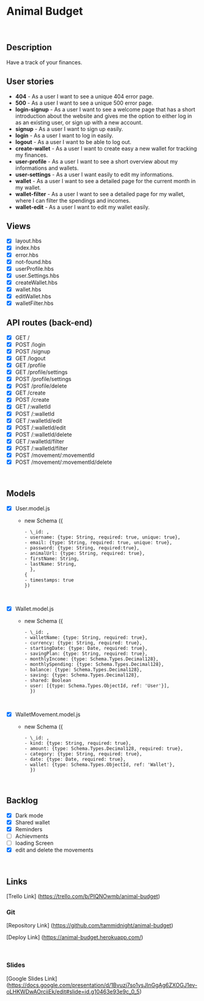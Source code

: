 # Animal Budget

<br>

## Description

Have a track of your finances.
<br>

## User stories

- **404** - As a user I want to see a unique 404 error page.
- **500** - As a user I want to see a unique 500 error page.
- **login-signup** - As a user I want to see a welcome page that has a short introduction about the website and gives me the option to either log in as an existing user, or sign up with a new account.
- **signup** - As a user I want to sign up easily.
- **login** - As a user I want to log in easily.
- **logout** - As a user I want to be able to log out.
- **create-wallet** - As a user I want to create easy a new wallet for tracking my finances.
- **user-profile** - As a user I want to see a short overview about my informations and wallets.
- **user-settings** - As a user I want easily to edit my informations.
- **wallet** - As a user I want to see a detailed page for the current month in my wallet.
- **wallet-filter** - As a user I want to see a detailed page for my wallet, where I can filter the spendings and incomes.
- **wallet-edit** - As a user I want to edit my wallet easily.
  <br>

## Views

- [x] layout.hbs
- [x] index.hbs
- [x] error.hbs
- [x] not-found.hbs
- [x] userProfile.hbs
- [x] user.Settings.hbs
- [x] createWallet.hbs
- [x] wallet.hbs
- [x] editWallet.hbs
- [x] walletFilter.hbs
      <br>

## API routes (back-end)

- [x] GET /
- [x] POST /login
- [x] POST /signup
- [x] GET /logout
- [x] GET /profile
- [x] GET /profile/settings
- [x] POST /profile/settings
- [x] POST /profile/delete
- [x] GET /create
- [x] POST /create
- [x] GET /:walletId
- [x] POST /:walletId
- [x] GET /:walletId/edit
- [x] POST /:walletId/edit
- [x] POST /:walletId/delete
- [x] GET /:walletId/filter
- [x] POST /:walletId/filter
- [x] POST /movement/:movementId
- [x] POST /movement/:movementId/delete

<br>

## Models

- [x] User.model.js

  - new Schema ({

        - \_id: ,
        - username: {type: String, required: true, unique: true},
        - email: {type: String, required: true, unique: true},
        - password: {type: String, required:true},
        - animalUrl: {type: String, required: true},
        - firstName: String,
        - lastName: String,
          },
        {
        - timestamps: true
        })

    <br>

- [x] Wallet.model.js

  - new Schema ({

        - \_id: ,
        - walletName: {type: String, required: true},
        - currency: {type: String, required: true},
        - startingDate: {type: Date, required: true},
        - savingPlan: {type: String, required: true},
        - monthlyIncome: {type: Schema.Types.Decimal128},
        - monthlySpending: {type: Schema.Types.Decimal128},
        - balance: {type: Schema.Types.Decimal128},
        - saving: {type: Schema.Types.Decimal128},
        - shared: Boolean
        - user: [{type: Schema.Types.ObjectId, ref: 'User'}],
          })

    <br>

- [x] WalletMovement.model.js

  - new Schema ({

        - \_id: ,
        - kind: {type: String, required: true},
        - amount: {type: Schema.Types.Decimal128, required: true},
        - category: {type: String, required: true},
        - date: {type: Date, required: true},
        - wallet: {type: Schema.Types.ObjectId, ref: 'Wallet'},
          })

    <br>

## Backlog

- [x] Dark mode
- [x] Shared wallet
- [x] Reminders
- [ ] Achievments
- [ ] loading Screen
- [x] edit and delete the movements

<br>

## Links

[Trello Link] (https://trello.com/b/PIQNOwmb/animal-budget)

### Git

[Repository Link] (https://github.com/tammidnight/animal-budget)

[Deploy Link] (https://animal-budget.herokuapp.com/)

<br>

### Slides

[Google Slides Link] (https://docs.google.com/presentation/d/1Bvuzj7so1ysJInGgAg6ZXOGJ1ev-oLHKWDwAOrciiEk/edit#slide=id.g10463e93e9c_0_5)
